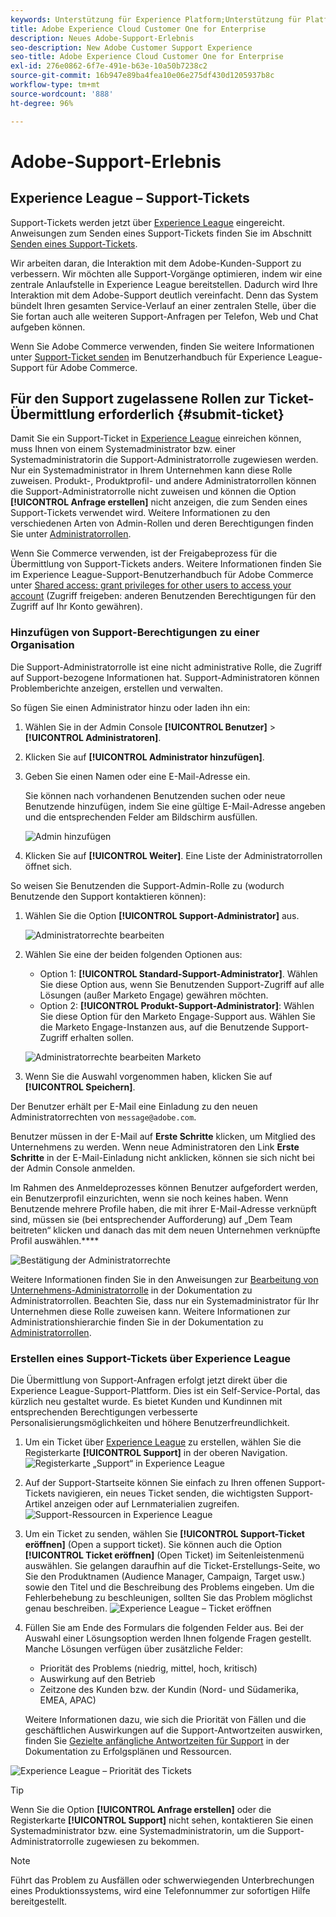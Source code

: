 ```yaml
---
keywords: Unterstützung für Experience Platform;Unterstützung für Platform;Unterstützung für intelligente Services;Unterstützung für Kunden-KI;Unterstützung für Attributions-KI;Unterstützung für RTCDP;Support-Ticket senden;Kunden-Support
title: Adobe Experience Cloud Customer One for Enterprise
description: Neues Adobe-Support-Erlebnis
seo-description: New Adobe Customer Support Experience
seo-title: Adobe Experience Cloud Customer One for Enterprise
exl-id: 276e0862-6f7e-491e-b63e-10a50b7238c2
source-git-commit: 16b947e89ba4fea10e06e275df430d1205937b8c
workflow-type: tm+mt
source-wordcount: '888'
ht-degree: 96%

---
```


# Adobe-Support-Erlebnis

## Experience League – Support-Tickets

Support-Tickets werden jetzt über [Experience League](https://experienceleague.adobe.com/home#support) eingereicht. Anweisungen zum Senden eines Support-Tickets finden Sie im Abschnitt [Senden eines Support-Tickets](#create-a-support-ticket-with-experience-league).

Wir arbeiten daran, die Interaktion mit dem Adobe-Kunden-Support zu verbessern. Wir möchten alle Support-Vorgänge optimieren, indem wir eine zentrale Anlaufstelle in Experience League bereitstellen. Dadurch wird Ihre Interaktion mit dem Adobe-Support deutlich vereinfacht. Denn das System bündelt Ihren gesamten Service-Verlauf an einer zentralen Stelle, über die Sie fortan auch alle weiteren Support-Anfragen per Telefon, Web und Chat aufgeben können.

Wenn Sie Adobe Commerce verwenden, finden Sie weitere Informationen unter [Support-Ticket senden](https://experienceleague.adobe.com/de/docs/commerce-knowledge-base/kb/help-center-guide/magento-help-center-user-guide#support-case) im Benutzerhandbuch für Experience League-Support für Adobe Commerce.

## Für den Support zugelassene Rollen zur Ticket-Übermittlung erforderlich {#submit-ticket}

Damit Sie ein Support-Ticket in [Experience League](https://experienceleague.adobe.com/home#support) einreichen können, muss Ihnen von einem Systemadministrator bzw. einer Systemadministratorin die Support-Administratorrolle zugewiesen werden. Nur ein Systemadministrator in Ihrem Unternehmen kann diese Rolle zuweisen. Produkt-, Produktprofil- und andere Administratorrollen können die Support-Administratorrolle nicht zuweisen und können die Option **[!UICONTROL Anfrage erstellen]** nicht anzeigen, die zum Senden eines Support-Tickets verwendet wird. Weitere Informationen zu den verschiedenen Arten von Admin-Rollen und deren Berechtigungen finden Sie unter [Administratorrollen](admin-roles.md).

Wenn Sie Commerce verwenden, ist der Freigabeprozess für die Übermittlung von Support-Tickets anders. Weitere Informationen finden Sie im Experience League-Support-Benutzerhandbuch für Adobe Commerce unter [Shared access: grant privileges for other users to access your account](https://experienceleague.adobe.com/de/docs/commerce-knowledge-base/kb/help-center-guide/magento-help-center-user-guide#shared-access) (Zugriff freigeben: anderen Benutzenden Berechtigungen für den Zugriff auf Ihr Konto gewähren).

### Hinzufügen von Support-Berechtigungen zu einer Organisation

Die Support-Administratorrolle ist eine nicht administrative Rolle, die Zugriff auf Support-bezogene Informationen hat. Support-Administratoren können Problemberichte anzeigen, erstellen und verwalten.

So fügen Sie einen Administrator hinzu oder laden ihn ein:

1. Wählen Sie in der Admin Console **[!UICONTROL Benutzer]** > **[!UICONTROL Administratoren]**.
1. Klicken Sie auf **[!UICONTROL Administrator hinzufügen]**.
1. Geben Sie einen Namen oder eine E-Mail-Adresse ein.

   Sie können nach vorhandenen Benutzenden suchen oder neue Benutzende hinzufügen, indem Sie eine gültige E-Mail-Adresse angeben und die entsprechenden Felder am Bildschirm ausfüllen.

   ![Admin hinzufügen](assets/admin-console-add-admin.png)

1. Klicken Sie auf **[!UICONTROL Weiter]**. Eine Liste der Administratorrollen öffnet sich.

So weisen Sie Benutzenden die Support-Admin-Rolle zu (wodurch Benutzende den Support kontaktieren können):

1. Wählen Sie die Option **[!UICONTROL Support-Administrator]** aus.

   ![Administratorrechte bearbeiten](assets/edit-admin-rights.png)

1. Wählen Sie eine der beiden folgenden Optionen aus:

   * Option 1: **[!UICONTROL Standard-Support-Administrator]**. Wählen Sie diese Option aus, wenn Sie Benutzenden Support-Zugriff auf alle Lösungen (außer Marketo Engage) gewähren möchten.
   * Option 2: **[!UICONTROL Produkt-Support-Administrator]**: Wählen Sie diese Option für den Marketo Engage-Support aus. Wählen Sie die Marketo Engage-Instanzen aus, auf die Benutzende Support-Zugriff erhalten sollen.

   ![Administratorrechte bearbeiten Marketo](assets/edit-admin-rights-advanced.png)

1. Wenn Sie die Auswahl vorgenommen haben, klicken Sie auf **[!UICONTROL Speichern]**.

Der Benutzer erhält per E-Mail eine Einladung zu den neuen Administratorrechten von `message@adobe.com`.

Benutzer müssen in der E-Mail auf **Erste Schritte** klicken, um Mitglied des Unternehmens zu werden. Wenn neue Administratoren den Link **Erste Schritte** in der E-Mail-Einladung nicht anklicken, können sie sich nicht bei der Admin Console anmelden.

Im Rahmen des Anmeldeprozesses können Benutzer aufgefordert werden, ein Benutzerprofil einzurichten, wenn sie noch keines haben. Wenn Benutzende mehrere Profile haben, die mit ihrer E-Mail-Adresse verknüpft sind, müssen sie (bei entsprechender Aufforderung) auf „Dem Team beitreten“ klicken und danach das mit dem neuen Unternehmen verknüpfte Profil auswählen.****

![Bestätigung der Administratorrechte](assets/admin-rights-confirmation.png)

Weitere Informationen finden Sie in den Anweisungen zur [Bearbeitung von Unternehmens-Administratorrolle](admin-roles.md#add-enterprise-role) in der Dokumentation zu Administratorrollen. Beachten Sie, dass nur ein Systemadministrator für Ihr Unternehmen diese Rolle zuweisen kann. Weitere Informationen zur Administrationshierarchie finden Sie in der Dokumentation zu [Administratorrollen](admin-roles.md).

### Erstellen eines Support-Tickets über Experience League

Die Übermittlung von Support-Anfragen erfolgt jetzt direkt über die Experience League-Support-Plattform. Dies ist ein Self-Service-Portal, das kürzlich neu gestaltet wurde. Es bietet Kunden und Kundinnen mit entsprechenden Berechtigungen verbesserte Personalisierungsmöglichkeiten und höhere Benutzerfreundlichkeit.

1. Um ein Ticket über [Experience League](https://experienceleague.adobe.com/home#support) zu erstellen, wählen Sie die Registerkarte **[!UICONTROL Support]** in der oberen Navigation.
   ![Registerkarte „Support“ in Experience League](./assets/experience-league-support-tab.png)
1. Auf der Support-Startseite können Sie einfach zu Ihren offenen Support-Tickets navigieren, ein neues Ticket senden, die wichtigsten Support-Artikel anzeigen oder auf Lernmaterialien zugreifen.
   ![Support-Ressourcen in Experience League](./assets/experience-league-support-resources.png)
1. Um ein Ticket zu senden, wählen Sie **[!UICONTROL Support-Ticket eröffnen]** (Open a support ticket). Sie können auch die Option **[!UICONTROL Ticket eröffnen]** (Open Ticket) im Seitenleistenmenü auswählen. Sie gelangen daraufhin auf die Ticket-Erstellungs-Seite, wo Sie den Produktnamen (Audience Manager, Campaign, Target usw.) sowie den Titel und die Beschreibung des Problems eingeben. Um die Fehlerbehebung zu beschleunigen, sollten Sie das Problem möglichst genau beschreiben.
   ![Experience League – Ticket eröffnen](./assets/experience-league-open-ticket.png)
1. Füllen Sie am Ende des Formulars die folgenden Felder aus. Bei der Auswahl einer Lösungsoption werden Ihnen folgende Fragen gestellt. Manche Lösungen verfügen über zusätzliche Felder:

   * Priorität des Problems (niedrig, mittel, hoch, kritisch)
   * Auswirkung auf den Betrieb
   * Zeitzone des Kunden bzw. der Kundin (Nord- und Südamerika, EMEA, APAC)

   Weitere Informationen dazu, wie sich die Priorität von Fällen und die geschäftlichen Auswirkungen auf die Support-Antwortzeiten auswirken, finden Sie [Gezielte anfängliche Antwortzeiten für Support](https://experienceleague.adobe.com/en/docs/support-resources/data-sheets/overview#targeted-initial-response-times-for-support) in der Dokumentation zu Erfolgsplänen und Ressourcen.

![Experience League – Priorität des Tickets](./assets/experience-league-ticket-priority.png)

>[!TIP]
>
> Wenn Sie die Option **[!UICONTROL Anfrage erstellen]** oder die Registerkarte **[!UICONTROL Support]** nicht sehen, kontaktieren Sie einen Systemadministrator bzw. eine Systemadministratorin, um die Support-Administratorrolle zugewiesen zu bekommen.








>[!NOTE]
>
> Führt das Problem zu Ausfällen oder schwerwiegenden Unterbrechungen eines Produktionssystems, wird eine Telefonnummer zur sofortigen Hilfe bereitgestellt.




<!--

## What About the Legacy Systems?

New Tickets/Cases will no longer be able to be submitted in legacy systems as of May 11th.  The [Admin Console](https://adminconsole.adobe.com/) will be used to submit new tickets/cases.

### Existing Tickets/Cases

* Between May 11th and May 20th the legacy systems will remain available to work existing tickets/cases to completion.
* Beginning May 20th the support team will migrate remaining open cases from the legacy systems to the new support experience.  You will receive an email notification regarding how to contact support to continue to work these cases.
-->

